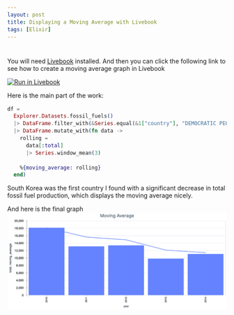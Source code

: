 ```yaml
---
layout: post
title: Displaying a Moving Average with Livebook
tags: [Elixir]
---
```


#

You will need [Livebook](https://livebook.dev/) installed. And then you can click the following link to see how to create a moving average graph in Livebook

[![Run in Livebook](https://livebook.dev/badge/v1/blue.svg)](https://livebook.dev/run?url=https%3A%2F%2Fdewetblomerus.com%2Fassets%2Flivebooks%2Fmoving-average.livemd)

Here is the main part of the work:

```elixir
df =
  Explorer.Datasets.fossil_fuels()
  |> DataFrame.filter_with(&Series.equal(&1["country"], "DEMOCRATIC PEOPLE S REPUBLIC OF KOREA"))
  |> DataFrame.mutate_with(fn data ->
    rolling =
      data[:total]
      |> Series.window_mean(3)

    %{moving_average: rolling}
  end)
```

South Korea was the first country I found with a significant decrease in total fossil fuel production, which displays the moving average nicely.

And here is the final graph
![image tooltip here](/assets/images/moving-average-livebook.png)
